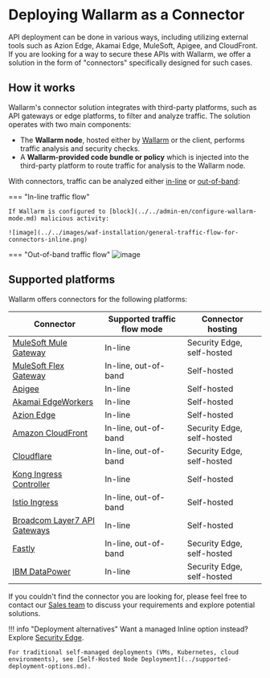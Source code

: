 # Deploying Wallarm as a Connector

API deployment can be done in various ways, including utilizing external tools such as Azion Edge, Akamai Edge, MuleSoft, Apigee, and CloudFront. If you are looking for a way to secure these APIs with Wallarm, we offer a solution in the form of "connectors" specifically designed for such cases.

## How it works

Wallarm's connector solution integrates with third-party platforms, such as API gateways or edge platforms, to filter and analyze traffic. The solution operates with two main components:

* The **Wallarm node**, hosted either by [Wallarm](../security-edge/se-connector.md) or the client, performs traffic analysis and security checks.
* A **Wallarm-provided code bundle or policy** which is injected into the third-party platform to route traffic for analysis to the Wallarm node.

With connectors, traffic can be analyzed either [in-line](../inline/overview.md) or [out-of-band](../oob/overview.md):

=== "In-line traffic flow"

    If Wallarm is configured to [block](../../admin-en/configure-wallarm-mode.md) malicious activity:

    ![image](../../images/waf-installation/general-traffic-flow-for-connectors-inline.png)
=== "Out-of-band traffic flow"
    ![image](../../images/waf-installation/general-traffic-flow-for-connectors-oob.png)

## Supported platforms

Wallarm offers connectors for the following platforms:

| Connector | Supported traffic flow mode | Connector hosting |
| --- | ---- | ---- |
| [MuleSoft Mule Gateway](mulesoft.md) | In-line | Security Edge, self-hosted |
| [MuleSoft Flex Gateway](mulesoft-flex.md) | In-line, out-of-band | Self-hosted |
| [Apigee](apigee.md) | In-line |Self-hosted |
| [Akamai EdgeWorkers](akamai-edgeworkers.md) | In-line |Self-hosted |
| [Azion Edge](azion-edge.md) | In-line |Self-hosted |
| [Amazon CloudFront](aws-lambda.md) | In-line, out-of-band | Security Edge, self-hosted |
| [Cloudflare](cloudflare.md) | In-line, out-of-band | Security Edge, self-hosted |
| [Kong Ingress Controller](kong-api-gateway.md) | In-line | Self-hosted |
| [Istio Ingress](istio.md) | In-line, out-of-band | Self-hosted |
| [Broadcom Layer7 API Gateways](layer7-api-gateway.md) | In-line | Self-hosted |
| [Fastly](fastly.md) | In-line, out-of-band | Security Edge, self-hosted |
| [IBM DataPower](ibm-api-connect.md) | In-line | Security Edge, self-hosted |

If you couldn't find the connector you are looking for, please feel free to contact our [Sales team](mailto:sales@wallarm.com) to discuss your requirements and explore potential solutions.

!!! info "Deployment alternatives"
    Want a managed Inline option instead? Explore [Security Edge](../security-edge/overview.md).

    For traditional self-managed deployments (VMs, Kubernetes, cloud environments), see [Self-Hosted Node Deployment](../supported-deployment-options.md).
